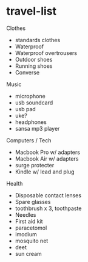 travel-list
===========

Clothes
  - standards clothes
  - Waterproof
  - Waterproof overtrousers
  - Outdoor shoes
  - Running shoes
  - Converse

Music
  - microphone
  - usb soundcard
  - usb pad
  - uke?
  - headphones
  - sansa mp3 player

Computers / Tech
  - Macbook Pro w/ adapters
  - Macbook Air w/ adapters
  - surge protecter
  - Kindle w/ lead and plug

Health
  - Disposable contact lenses
  - Spare glasses
  - toothbrush x 3, toothpaste
  - Needles
  - First aid kit
  - paracetomol
  - imodium
  - mosquito net
  - deet
  - sun cream
